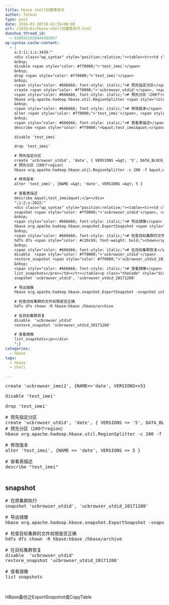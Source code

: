 ```yaml
---
title: hbase shell创建表命令
author: fatkun
type: post
date: 2016-01-20T10:43:55+00:00
url: /2016/01/hbase-shell创建表命令.html
duoshuo_thread_id:
  - 6300421658444301057
wp-syntax-cache-content:
  - |
    a:2:{i:1;s:3439:"
    <div class="wp_syntax" style="position:relative;"><table><tr><td class="code"><pre class="bash" style="font-family:monospace;">create <span style="color: #ff0000;">'ucbrowser_imei2'</span>, <span style="color: #7a0874; font-weight: bold;">&#123;</span><span style="color: #007800;">NAME</span>=<span style="color: #000000; font-weight: bold;">&gt;</span><span style="color: #ff0000;">'date'</span>, <span style="color: #007800;">VERSIONS</span>=<span style="color: #000000; font-weight: bold;">&gt;</span><span style="color: #000000;">5</span><span style="color: #7a0874; font-weight: bold;">&#125;</span>
    &nbsp;
    disable <span style="color: #ff0000;">'test_imei'</span>
    &nbsp;
    drop <span style="color: #ff0000;">'test_imei'</span>
    &nbsp;
    <span style="color: #666666; font-style: italic;"># 预先指定分区</span>
    create <span style="color: #ff0000;">'ucbrowser_utdid'</span>, <span style="color: #ff0000;">'date'</span>, <span style="color: #7a0874; font-weight: bold;">&#123;</span> VERSIONS =<span style="color: #000000; font-weight: bold;">&gt;</span> <span style="color: #ff0000;">'5'</span>, DATA_BLOCK_ENCODING =<span style="color: #000000; font-weight: bold;">&gt;</span> <span style="color: #ff0000;">'PREFIX'</span>, COMPRESSION =<span style="color: #000000; font-weight: bold;">&gt;</span> <span style="color: #ff0000;">'SNAPPY'</span>, <span style="color: #007800;">SPLITS</span>=<span style="color: #000000; font-weight: bold;">&gt;</span><span style="color: #7a0874; font-weight: bold;">&#91;</span><span style="color: #ff0000;">'03ufUX/IWscQABV+EwvaHDOo'</span><span style="color: #7a0874; font-weight: bold;">&#93;</span><span style="color: #7a0874; font-weight: bold;">&#125;</span>
    <span style="color: #666666; font-style: italic;"># 预先分区（200个region）</span>
    hbase org.apache.hadoop.hbase.util.RegionSplitter <span style="color: #660033;">-c</span> <span style="color: #000000;">200</span> <span style="color: #660033;">-f</span> <span style="color: #ff0000;">&quot;date&quot;</span> <span style="color: #ff0000;">&quot;ucbrowser_imei2&quot;</span> <span style="color: #ff0000;">&quot;HexStringSplit&quot;</span>
    &nbsp;
    <span style="color: #666666; font-style: italic;"># 修改版本</span>
    alter <span style="color: #ff0000;">'test_imei'</span>, <span style="color: #7a0874; font-weight: bold;">&#123;</span>NAME =<span style="color: #000000; font-weight: bold;">&gt;</span> <span style="color: #ff0000;">'date'</span>, VERSIONS =<span style="color: #000000; font-weight: bold;">&gt;</span> <span style="color: #000000;">5</span> <span style="color: #7a0874; font-weight: bold;">&#125;</span>
    &nbsp;
    <span style="color: #666666; font-style: italic;"># 查看表描述</span>
    describe <span style="color: #ff0000;">&quot;test_imei&quot;</span></pre></td></tr></table><p class="theCode" style="display:none;">create 'ucbrowser_imei2', {NAME=&gt;'date', VERSIONS=&gt;5}
    
    disable 'test_imei'
    
    drop 'test_imei'
    
    # 预先指定分区
    create 'ucbrowser_utdid', 'date', { VERSIONS =&gt; '5', DATA_BLOCK_ENCODING =&gt; 'PREFIX', COMPRESSION =&gt; 'SNAPPY', SPLITS=&gt;['03ufUX/IWscQABV+EwvaHDOo']}
    # 预先分区（200个region）
    hbase org.apache.hadoop.hbase.util.RegionSplitter -c 200 -f &quot;date&quot; &quot;ucbrowser_imei2&quot; &quot;HexStringSplit&quot;
    
    # 修改版本
    alter 'test_imei', {NAME =&gt; 'date', VERSIONS =&gt; 5 }
    
    # 查看表描述
    describe &quot;test_imei&quot;</p></div>
    ";i:2;s:2022:"
    <div class="wp_syntax" style="position:relative;"><table><tr><td class="code"><pre class="bash" style="font-family:monospace;"><span style="color: #666666; font-style: italic;"># 在原集群执行</span>
    snapshot <span style="color: #ff0000;">'ucbrowser_utdid'</span>, <span style="color: #ff0000;">'ucbrowser_utdid_20171208'</span>
    &nbsp;
    <span style="color: #666666; font-style: italic;"># 导出镜像</span>
    hbase org.apache.hadoop.hbase.snapshot.ExportSnapshot <span style="color: #660033;">-snapshot</span> ucbrowser_utdid_20171208 <span style="color: #660033;">-copy-to</span> hdfs:<span style="color: #000000; font-weight: bold;">//</span><span style="color: #000000;">10</span>.xx.xx.xx:<span style="color: #000000;">8020</span><span style="color: #000000; font-weight: bold;">/</span>hbase 
    &nbsp;
    <span style="color: #666666; font-style: italic;"># 检查目标集群的文件权限是否正确</span>
    hdfs dfs <span style="color: #c20cb9; font-weight: bold;">chown</span> <span style="color: #660033;">-R</span> hbase:hbase <span style="color: #000000; font-weight: bold;">/</span>hbase<span style="color: #000000; font-weight: bold;">/</span>archive
    &nbsp;
    <span style="color: #666666; font-style: italic;"># 在目标集群恢复</span>
    disable  <span style="color: #ff0000;">'ucbrowser_utdid'</span>
    restore_snapshot <span style="color: #ff0000;">'ucbrowser_utdid_20171208'</span>
    &nbsp;
    <span style="color: #666666; font-style: italic;"># 查看镜像</span>
    list_snapshots</pre></td></tr></table><p class="theCode" style="display:none;"># 在原集群执行
    snapshot 'ucbrowser_utdid', 'ucbrowser_utdid_20171208'
    
    # 导出镜像
    hbase org.apache.hadoop.hbase.snapshot.ExportSnapshot -snapshot ucbrowser_utdid_20171208 -copy-to hdfs://10.xx.xx.xx:8020/hbase 
    
    # 检查目标集群的文件权限是否正确
    hdfs dfs chown -R hbase:hbase /hbase/archive
    
    # 在目标集群恢复
    disable  'ucbrowser_utdid'
    restore_snapshot 'ucbrowser_utdid_20171208'
    
    # 查看镜像
    list_snapshots</p></div>
    ";}
categories:
  - hbase
tags:
  - hbase
  - shell

---
```

<pre lang="bash" escaped="true">create 'ucbrowser_imei2', {NAME=&gt;'date', VERSIONS=&gt;5}

disable 'test_imei'

drop 'test_imei'

# 预先指定分区
create 'ucbrowser_utdid', 'date', { VERSIONS =&gt; '5', DATA_BLOCK_ENCODING =&gt; 'PREFIX', COMPRESSION =&gt; 'SNAPPY', SPLITS=&gt;['03ufUX/IWscQABV+EwvaHDOo']}
# 预先分区（200个region）
hbase org.apache.hadoop.hbase.util.RegionSplitter -c 200 -f "date" "ucbrowser_imei2" "HexStringSplit"

# 修改版本
alter 'test_imei', {NAME =&gt; 'date', VERSIONS =&gt; 5 }

# 查看表描述
describe "test_imei"

</pre>
## snapshot

<pre lang="bash" escaped="true"># 在原集群执行
snapshot 'ucbrowser_utdid', 'ucbrowser_utdid_20171208'

# 导出镜像
hbase org.apache.hadoop.hbase.snapshot.ExportSnapshot -snapshot ucbrowser_utdid_20171208 -copy-to hdfs://10.xx.xx.xx:8020/hbase 

# 检查目标集群的文件权限是否正确
hdfs dfs chown -R hbase:hbase /hbase/archive

# 在目标集群恢复
disable  'ucbrowser_utdid'
restore_snapshot 'ucbrowser_utdid_20171208'

# 查看镜像
list_snapshots
</pre>
&nbsp;
<p class="csdn_top">  HBase备份之ExportSnapshot或CopyTable</p>
<http://blog.csdn.net/iam333/article/details/38538073>